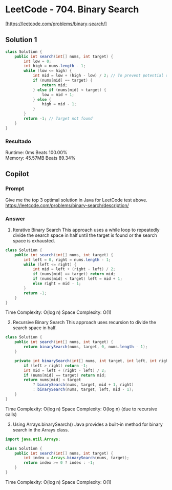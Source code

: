 # LeetCode - 704. Binary Search
[https://leetcode.com/problems/binary-search/]

## Solution 1

``` java
class Solution {
    public int search(int[] nums, int target) {
        int low = 0;
        int high = nums.length - 1;
        while (low <= high) {
            int mid = low + (high - low) / 2; // To prevent potential overflow
            if (nums[mid] == target) {
                return mid;
            } else if (nums[mid] < target) {
                low = mid + 1;
            } else {
                high = mid - 1;
            }
        }
        return -1; // Target not found
    }
}
``` 

### Resultado
Runtime: 0ms Beats 100.00%  
Memory: 45.57MB Beats 89.34%

## Copilot

### Prompt
Give me the top 3 optimal solution in Java for LeetCode test above. https://leetcode.com/problems/binary-search/description/

### Answer

1. Iterative Binary Search
This approach uses a while loop to repeatedly divide the search space in half until the target is found or the search space is exhausted.

``` java
class Solution {
    public int search(int[] nums, int target) {
        int left = 0, right = nums.length - 1;
        while (left <= right) {
            int mid = left + (right - left) / 2;
            if (nums[mid] == target) return mid;
            if (nums[mid] < target) left = mid + 1;
            else right = mid - 1;
        }
        return -1;
    }
}
``` 
Time Complexity: O(log n) Space Complexity: O(1)

2. Recursive Binary Search
This approach uses recursion to divide the search space in half.

``` java
class Solution {
    public int search(int[] nums, int target) {
        return binarySearch(nums, target, 0, nums.length - 1);
    }

    private int binarySearch(int[] nums, int target, int left, int right) {
        if (left > right) return -1;
        int mid = left + (right - left) / 2;
        if (nums[mid] == target) return mid;
        return nums[mid] < target 
            ? binarySearch(nums, target, mid + 1, right) 
            : binarySearch(nums, target, left, mid - 1);
    }
}
``` 
Time Complexity: O(log n) Space Complexity: O(log n) (due to recursive calls)

3. Using Arrays.binarySearch()
Java provides a built-in method for binary search in the Arrays class.

``` java
import java.util.Arrays;

class Solution {
    public int search(int[] nums, int target) {
        int index = Arrays.binarySearch(nums, target);
        return index >= 0 ? index : -1;
    }
}
``` 
Time Complexity: O(log n) Space Complexity: O(1)